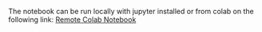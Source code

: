 The notebook can be run locally with jupyter installed or from colab on the following link: [Remote Colab Notebook](https://colab.research.google.com/drive/1v0OPO9WZGsu8hdJvgs1yswd8tMK0C8ff?usp=sharing)

